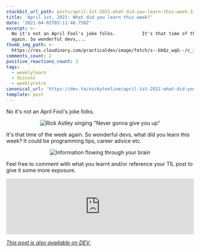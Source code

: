 ```yaml
---
stackbit_url_path: posts/april-1st-2021-what-did-you-learn-this-week-3if3
title: 'April 1st, 2021: What did you learn this week?'
date: '2021-04-02T03:11:46.756Z'
excerpt: >-
  No it's not an April Fool's joke folks.          It's that time of the week
  again. So wonderful devs,...
thumb_img_path: >-
  https://res.cloudinary.com/practicaldev/image/fetch/s--bbQz_wqG--/c_imagga_scale,f_auto,fl_progressive,h_420,q_auto,w_1000/https://dev-to-uploads.s3.amazonaws.com/uploads/articles/b0g8apsh3wwzccoejiln.jpeg
comments_count: 2
positive_reactions_count: 2
tags:
  - weeklylearn
  - discuss
  - weeklyretro
canonical_url: 'https://dev.to/nickytonline/april-1st-2021-what-did-you-learn-this-week-3if3'
template: post
---
```

No it's not an April Fool's joke folks.

<center>

![Rick Astley singing "Never gonna give you up"](https://media.giphy.com/media/kFgzrTt798d2w/giphy.gif)

</center>

It's that time of the week again. So wonderful devs, what did you learn this week? It could be programming tips, career advice etc.

<center>

![Information flowing through your brain](https://media.giphy.com/media/qKltgF7Aw515K/giphy.gif)
</center>

Feel free to comment with what you learnt and/or reference your TIL post to give it some more exposure.


<iframe class="liquidTag" src="https://dev.to/embed/tag?args=todayilearned" style="border: 0; width: 100%;"></iframe>


<!--
And remember, if something you learnt was a big win for you, then you know where to drop it as well.👇👇🏻👇🏼👇🏽👇🏾👇🏿


<iframe class="liquidTag" src="https://dev.to/embed/link?args=https%3A%2F%2Fdev.to%2Fdevteam%2Fwhat-was-your-win-this-week-145j" style="border: 0; width: 100%;"></iframe>


<center>

![Price is Right contestant celebrating](https://media.giphy.com/media/gF29UEqBhSoDY8LHKg/giphy.gif)
</center>
-->

*[This post is also available on DEV.](https://dev.to/nickytonline/april-1st-2021-what-did-you-learn-this-week-3if3)*


<script>
const parent = document.getElementsByTagName('head')[0];
const script = document.createElement('script');
script.type = 'text/javascript';
script.src = 'https://cdnjs.cloudflare.com/ajax/libs/iframe-resizer/4.1.1/iframeResizer.min.js';
script.charset = 'utf-8';
script.onload = function() {
    window.iFrameResize({}, '.liquidTag');
};
parent.appendChild(script);
</script>    
